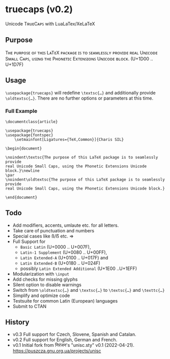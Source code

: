 # truecaps (v0.2)
Unicode TʀᴜᴇCᴀᴘꜱ with LuaLaTex/XeLaTeX

## Purpose

Tʜᴇ ᴘᴜʀᴘᴏꜱᴇ ᴏꜰ ᴛʜɪꜱ LᴀTᴇX ᴘᴀᴄᴋᴀɢᴇ ɪꜱ ᴛᴏ ꜱᴇᴀᴍʟᴇꜱꜱʟʏ ᴘʀᴏᴠɪᴅᴇ ʀᴇᴀʟ Uɴɪᴄᴏᴅᴇ Sᴍᴀʟʟ
Cᴀᴘꜱ, ᴜꜱɪɴɢ ᴛʜᴇ Pʜᴏɴᴇᴛɪᴄ Exᴛᴇɴꜱɪᴏɴꜱ Uɴɪᴄᴏᴅᴇ ʙʟᴏᴄᴋ. (U+1D00 .. U+1D7F)

## Usage

`\usepackage{truecaps}` will redefine `\textsc{…}` and additionally provide `\oldtextsc{…}`. There are no further options or parameters at this time. 

### Full Example

```
\documentclass{article}

\usepackage{truecaps}
\usepackage{fontspec}
	\setmainfont[Ligatures={TeX,Common}]{Charis SIL}

\begin{document}

\noindent\textsc{The purpose of this LaTeX package is to seamlessly provide 
real Unicode Small Caps, using the Phonetic Extensions Unicode block.}\newline
\par
\noindent\oldtextsc{The purpose of this LaTeX package is to seamlessly provide 
real Unicode Small Caps, using the Phonetic Extensions Unicode block.}

\end{document}
```
## Todo

* Add modifiers, accents, umlaute etc. for all letters.
* Take care of punctuation and numbers
* Special cases like ß/ẞ etc. =>
* Full Support for 
	- `Basic Latin` (U+0000 .. U+007F), 
	- `Latin-1 Supplement` (U+0080 .. U+00FF), 
	- `Latin Extended-A` (U+0100 .. U+017F) and 
	- `Latin Extended-B` (U+0180 .. U+024F)
	- possibly `Latin Extended Additional` (U+1E00 ..U+1EFF)
* Modularization with `\input`
* Add checks for missing glyphs
* Silent option to disable warnings
* Switch from `\oldtextsc{…}` and `\textsc{…}` to `\textsc{…}` and `\texttc{…}`
* Simplify and optimize code
* Testsuite for common Latin (European) languages
* Submit to CTAN

## History

* v0.3 Full support for Czech, Slovene, Spanish and Catalan.
* v0.2 Full support for English, German and French.
* v0.1 Initial fork from निरंजन's "unisc.sty" v0.1 (2022-04-21).
https://puszcza.gnu.org.ua/projects/unisc

